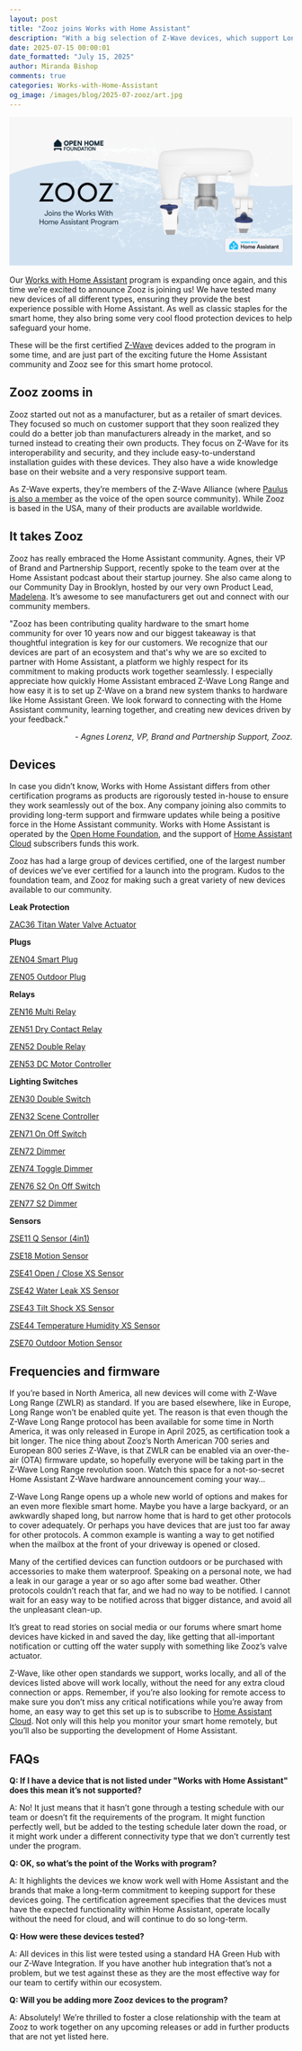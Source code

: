 ```yaml
---
layout: post
title: "Zooz joins Works with Home Assistant"
description: "With a big selection of Z-Wave devices, which support Long-Range in select regions, opening up a lot of new options for your smart home."
date: 2025-07-15 00:00:01
date_formatted: "July 15, 2025"
author: Miranda Bishop
comments: true
categories: Works-with-Home-Assistant
og_image: /images/blog/2025-07-zooz/art.jpg
---
```


<img src='/images/blog/2025-07-zooz/art.jpg' style='border: 0;box-shadow: none;' alt="Zooz joins Works with Home Assistant">

Our [Works with Home Assistant](https://works-with.home-assistant.io/) program is expanding once again, and this time we’re excited to announce Zooz is joining us! We have tested many new devices of all different types, ensuring they provide the best experience possible with Home Assistant. As well as classic staples for the smart home, they also bring some very cool flood protection devices to help safeguard your home.

These will be the first certified [Z-Wave](/integrations/zwave_js/) devices added to the program in some time, and are just part of the exciting future the Home Assistant community and Zooz see for this smart home protocol.<!--more-->

## Zooz zooms in

Zooz started out not as a manufacturer, but as a retailer of smart devices. They focused so much on customer support that they soon realized they could do a better job than manufacturers already in the market, and so turned instead to creating their own products. They focus on Z-Wave for its interoperability and security, and they include easy-to-understand installation guides with these devices. They also have a wide knowledge base on their website and a very responsive support team.

As Z-Wave experts, they’re members of the Z-Wave Alliance (where [Paulus is also a member](/blog/2024/09/24/we-are-joining-the-z-wave-alliance-board/) as the voice of the open source community). While Zooz is based in the USA, many of their products are available worldwide.

## It takes Zooz

Zooz has really embraced the Home Assistant community. Agnes, their VP of Brand and Partnership Support, recently spoke to the team over at the Home Assistant podcast about their startup journey. She also came along to our Community Day in Brooklyn, hosted by our very own Product Lead, [Madelena](https://github.com/madelena). It’s awesome to see manufacturers get out and connect with our community members.

<lite-youtube videoid="dobq10nGoS0" videotitle="The evolution of Zooz with Agnes Lorenz | Home Assistant Podcast"></lite-youtube>

<div class="alert">
    <p>"Zooz has been contributing quality hardware to the smart home community for over 10 years now and our biggest takeaway is that thoughtful integration is key for our customers. We recognize that our devices are part of an ecosystem and that's why we are so excited to partner with Home Assistant, a platform we highly respect for its commitment to making products work together seamlessly. I especially appreciate how quickly Home Assistant embraced Z-Wave Long Range and how easy it is to set up Z-Wave on a brand new system thanks to hardware like Home Assistant Green. We look forward to connecting with the Home Assistant community, learning together, and creating new devices driven by your feedback."</p>
<em style="text-align: right; display: block;">- Agnes Lorenz, VP, Brand and Partnership Support, Zooz.</em>
</div>

## Devices

In case you didn’t know, Works with Home Assistant differs from other certification programs as products are rigorously tested in-house to ensure they work seamlessly out of the box. Any company joining also commits to providing long-term support and firmware updates while being a positive force in the Home Assistant community. Works with Home Assistant is operated by the [Open Home Foundation](https://www.openhomefoundation.org/), and the support of [Home Assistant Cloud](/cloud/) subscribers funds this work.

Zooz has had a large group of devices certified, one of the largest number of devices we’ve ever certified for a launch into the program. Kudos to the foundation team, and Zooz for making such a great variety of new devices available to our community.

**Leak Protection**

[ZAC36 Titan Water Valve Actuator](https://www.getzooz.com/zooz-zac36-titan-water-valve-actuator/)

**Plugs**

[ZEN04 Smart Plug](https://www.getzooz.com/zooz-zen04-smart-plug/)

[ZEN05 Outdoor Plug](https://www.getzooz.com/zooz-zen05-outdoor-smart-plug/)

**Relays**

[ZEN16 Multi Relay](https://www.getzooz.com/zooz-zen16-multirelay/)

[ZEN51 Dry Contact Relay](https://www.getzooz.com/zooz-zen51-dry-contact-relay/)

[ZEN52 Double Relay](https://www.getzooz.com/zooz-zen52-double-relay/)

[ZEN53 DC Motor Controller](https://www.getzooz.com/zooz-zen53-dc-motor-controller/)

**Lighting Switches**

[ZEN30 Double Switch](https://www.getzooz.com/zooz-zen30-double-switch/)

[ZEN32 Scene Controller](https://www.getzooz.com/zooz-zen32-scene-controller/)

[ZEN71 On Off Switch](https://www.getzooz.com/zooz-zen71-on-off-switch/)

[ZEN72 Dimmer](https://www.getzooz.com/zooz-zen72-dimmer/)

[ZEN74 Toggle Dimmer](https://www.getzooz.com/zooz-zen74-s2-toggle-dimmer/)

[ZEN76 S2 On Off Switch](https://www.getzooz.com/zooz-zen76-s2-700-series-switch/)

[ZEN77 S2 Dimmer](https://www.getzooz.com/zooz-zen77-s2-dimmer/)

**Sensors**

[ZSE11 Q Sensor (4in1)](https://www.getzooz.com/zooz-zse11-q-sensor/)

[ZSE18 Motion Sensor](https://www.getzooz.com/zooz-zse18-s2-motion-sensor/)

[ZSE41 Open / Close XS Sensor](https://www.getzooz.com/zooz-zse41-open-close-xs-sensor/)

[ZSE42 Water Leak XS Sensor](https://www.getzooz.com/zooz-zse42-water-leak-xs-sensor/)

[ZSE43 Tilt Shock XS Sensor](https://www.getzooz.com/zooz-zse43-tilt-shock-xs-sensor/)

[ZSE44 Temperature Humidity XS Sensor](https://www.getzooz.com/zooz-zse44-temperature-humidity-xs-sensor/)

[ZSE70 Outdoor Motion Sensor](https://www.getzooz.com/zse70-outdoor-motion-sensor/)

## Frequencies and firmware

If you’re based in North America, all new devices will come with Z-Wave Long Range (ZWLR) as standard. If you are based elsewhere, like in Europe, Long Range won’t be enabled quite yet. The reason is that even though the Z-Wave Long Range protocol has been available for some time in North America, it was only released in Europe in April 2025, as certification took a bit longer. The nice thing about Zooz’s North American 700 series and European 800 series Z-Wave, is that ZWLR can be enabled via an over-the-air (OTA) firmware update, so hopefully everyone will be taking part in the Z-Wave Long Range revolution soon. Watch this space for a not-so-secret Home Assistant Z-Wave hardware announcement coming your way…

Z-Wave Long Range opens up a whole new world of options and makes for an even more flexible smart home. Maybe you have a large backyard, or an awkwardly shaped long, but narrow home that is hard to get other protocols to cover adequately. Or perhaps you have devices that are just too far away for other protocols. A common example is wanting a way to get notified when the mailbox at the front of your driveway is opened or closed.

Many of the certified devices can function outdoors or be purchased with accessories to make them waterproof. Speaking on a personal note, we had a leak in our garage a year or so ago after some bad weather. Other protocols couldn’t reach that far, and we had no way to be notified. I cannot wait for an easy way to be notified across that bigger distance, and avoid all the unpleasant clean-up.

It’s great to read stories on social media or our forums where smart home devices have kicked in and saved the day, like getting that all-important notification or cutting off the water supply with something like Zooz’s valve actuator.

<lite-youtube videoid="7k8Vm-CVhmg" videotitle="Video of the valve actuator"></lite-youtube>

Z-Wave, like other open standards we support, works locally, and all of the devices listed above will work locally, without the need for any extra cloud connection or apps. Remember, if you’re also looking for remote access to make sure you don’t miss any critical notifications while you’re away from home, an easy way to get this set up is to subscribe to [Home Assistant Cloud](/cloud/). Not only will this help you monitor your smart home remotely, but you’ll also be supporting the development of Home Assistant.

## FAQs

**Q: If I have a device that is not listed under "Works with Home Assistant" does this mean it’s not supported?**

A: No! It just means that it hasn’t gone through a testing schedule with our team or doesn’t fit the requirements of the program. It might function perfectly well, but be added to the testing schedule later down the road, or it might work under a different connectivity type that we don’t currently test under the program.

**Q: OK, so what’s the point of the Works with program?**

A: It highlights the devices we know work well with Home Assistant and the brands that make a long-term commitment to keeping support for these devices going. The certification agreement specifies that the devices must have the expected functionality within Home Assistant, operate locally without the need for cloud, and will continue to do so long-term.

**Q: How were these devices tested?**

A: All devices in this list were tested using a standard HA Green Hub with our Z-Wave Integration. If you have another hub integration that’s not a problem, but we test against these as they are the most effective way for our team to certify within our ecosystem.

**Q: Will you be adding more Zooz devices to the program?**

A: Absolutely! We’re thrilled to foster a close relationship with the team at Zooz to work together on any upcoming releases or add in further products that are not yet listed here.
